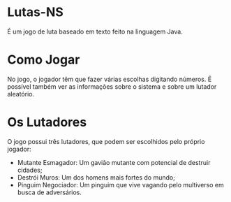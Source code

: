 # Lutas-NS
É um jogo de luta baseado em texto feito na linguagem Java.

# Como Jogar

No jogo, o jogador têm que fazer várias escolhas digitando números. É possível também ver as informações sobre o sistema e sobre um lutador aleatório.

# Os Lutadores

O jogo possui três lutadores, que podem ser escolhidos pelo próprio jogador:

 - Mutante Esmagador: Um gavião mutante com potencial de destruir cidades;
 - Destrói Muros: Um dos homens mais fortes do mundo;
 - Pinguim Negociador: Um pinguim que vive vagando pelo multiverso em busca de adversários.
 

